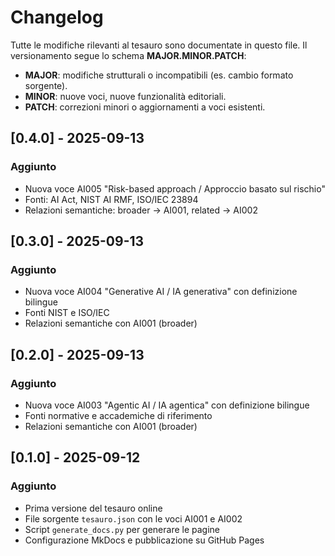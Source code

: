 # Changelog

Tutte le modifiche rilevanti al tesauro sono documentate in questo file.
Il versionamento segue lo schema **MAJOR.MINOR.PATCH**:

- **MAJOR**: modifiche strutturali o incompatibili (es. cambio formato sorgente).
- **MINOR**: nuove voci, nuove funzionalità editoriali.
- **PATCH**: correzioni minori o aggiornamenti a voci esistenti.

## [0.4.0] - 2025-09-13
### Aggiunto
- Nuova voce AI005 "Risk-based approach / Approccio basato sul rischio"
- Fonti: AI Act, NIST AI RMF, ISO/IEC 23894
- Relazioni semantiche: broader → AI001, related → AI002

## [0.3.0] - 2025-09-13
### Aggiunto
- Nuova voce AI004 "Generative AI / IA generativa" con definizione bilingue
- Fonti NIST e ISO/IEC
- Relazioni semantiche con AI001 (broader)

## [0.2.0] - 2025-09-13
### Aggiunto
- Nuova voce AI003 "Agentic AI / IA agentica" con definizione bilingue
- Fonti normative e accademiche di riferimento
- Relazioni semantiche con AI001 (broader)

## [0.1.0] - 2025-09-12
### Aggiunto
- Prima versione del tesauro online
- File sorgente `tesauro.json` con le voci AI001 e AI002
- Script `generate_docs.py` per generare le pagine
- Configurazione MkDocs e pubblicazione su GitHub Pages